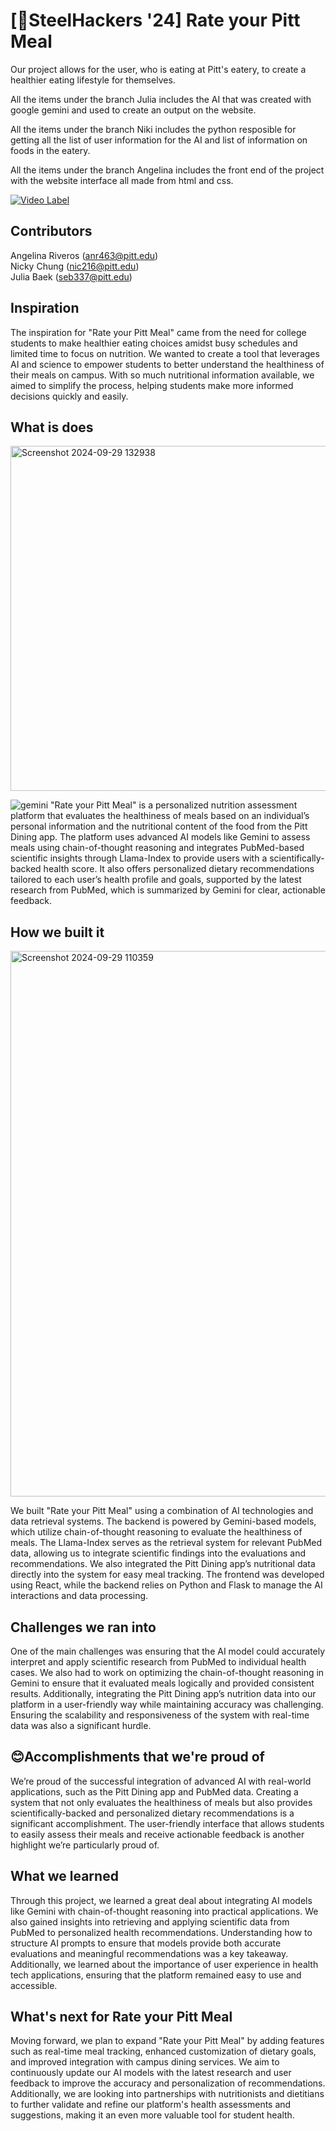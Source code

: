 # [🚀SteelHackers '24] Rate your Pitt Meal
Our project allows for the user, who is eating at Pitt's eatery, to create a healthier eating lifestyle for themselves.

All the items under the branch Julia includes the AI that was created with google gemini and used to create an output on the website.

All the items under the branch Niki includes the python resposible for getting all the list of user information for the AI and list of information on foods in the eatery.

All the items under the branch Angelina includes the front end of the project with the website interface all made from html and css.

[![Video Label](http://img.youtube.com/vi/Q1VPwzsQHpY/0.jpg)](https://www.youtube.com/watch?v=Q1VPwzsQHpY&embeds_referring_euri=https%3A%2F%2Fdevpost.com%2F&source_ve_path=MjM4NTE)
## Contributors
Angelina Riveros (anr463@pitt.edu)  
Nicky Chung (nic216@pitt.edu)  
Julia Baek (seb337@pitt.edu)

## Inspiration
The inspiration for "Rate your Pitt Meal" came from the need for college students to make healthier eating choices amidst busy schedules and limited time to focus on nutrition. We wanted to create a tool that leverages AI and science to empower students to better understand the healthiness of their meals on campus. With so much nutritional information available, we aimed to simplify the process, helping students make more informed decisions quickly and easily.

## What is does
<img width="552" alt="Screenshot 2024-09-29 132938" src="https://github.com/user-attachments/assets/96f5fb69-699d-49bc-8c75-dc245623a7bc">

![gemini](https://github.com/user-attachments/assets/0adafedd-da83-4bcf-b656-2b77fef54120)
"Rate your Pitt Meal" is a personalized nutrition assessment platform that evaluates the healthiness of meals based on an individual’s personal information and the nutritional content of the food from the Pitt Dining app. The platform uses advanced AI models like Gemini to assess meals using chain-of-thought reasoning and integrates PubMed-based scientific insights through Llama-Index to provide users with a scientifically-backed health score. It also offers personalized dietary recommendations tailored to each user’s health profile and goals, supported by the latest research from PubMed, which is summarized by Gemini for clear, actionable feedback.

## How we built it
<img width="873" alt="Screenshot 2024-09-29 110359" src="https://github.com/user-attachments/assets/006690ca-02ec-4dc8-b2c4-eef52e31502b">

We built "Rate your Pitt Meal" using a combination of AI technologies and data retrieval systems. The backend is powered by Gemini-based models, which utilize chain-of-thought reasoning to evaluate the healthiness of meals. The Llama-Index serves as the retrieval system for relevant PubMed data, allowing us to integrate scientific findings into the evaluations and recommendations. We also integrated the Pitt Dining app’s nutritional data directly into the system for easy meal tracking. The frontend was developed using React, while the backend relies on Python and Flask to manage the AI interactions and data processing.

## Challenges we ran into
One of the main challenges was ensuring that the AI model could accurately interpret and apply scientific research from PubMed to individual health cases. We also had to work on optimizing the chain-of-thought reasoning in Gemini to ensure that it evaluated meals logically and provided consistent results. Additionally, integrating the Pitt Dining app’s nutrition data into our platform in a user-friendly way while maintaining accuracy was challenging. Ensuring the scalability and responsiveness of the system with real-time data was also a significant hurdle.

## 😊Accomplishments that we're proud of
We’re proud of the successful integration of advanced AI with real-world applications, such as the Pitt Dining app and PubMed data. Creating a system that not only evaluates the healthiness of meals but also provides scientifically-backed and personalized dietary recommendations is a significant accomplishment. The user-friendly interface that allows students to easily assess their meals and receive actionable feedback is another highlight we’re particularly proud of.

## What we learned
Through this project, we learned a great deal about integrating AI models like Gemini with chain-of-thought reasoning into practical applications. We also gained insights into retrieving and applying scientific data from PubMed to personalized health recommendations. Understanding how to structure AI prompts to ensure that models provide both accurate evaluations and meaningful recommendations was a key takeaway. Additionally, we learned about the importance of user experience in health tech applications, ensuring that the platform remained easy to use and accessible.

## What's next for Rate your Pitt Meal
Moving forward, we plan to expand "Rate your Pitt Meal" by adding features such as real-time meal tracking, enhanced customization of dietary goals, and improved integration with campus dining services. We aim to continuously update our AI models with the latest research and user feedback to improve the accuracy and personalization of recommendations. Additionally, we are looking into partnerships with nutritionists and dietitians to further validate and refine our platform's health assessments and suggestions, making it an even more valuable tool for student health.
